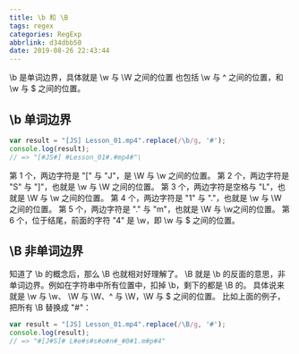 ```yaml
---
title: \b 和 \B
tags: regex
categories: RegExp
abbrlink: d34dbb50
date: 2019-08-26 22:43:44
---
```


\b 是单词边界，具体就是 \w 与 \W 之间的位置
也包括 \w 与 ^ 之间的位置，和 \w 与 $ 之间的位置。

<!-- more -->

## \b 单词边界

```js
var result = "[JS] Lesson_01.mp4".replace(/\b/g, '#');
console.log(result); 
// => "[#JS#] #Lesson_01#.#mp4#"\

```

第 1 个，两边字符是 "[" 与 "J"，是 \W 与 \w 之间的位置。
第 2 个，两边字符是 "S" 与 "]"，也就是 \w 与 \W 之间的位置。
第 3 个，两边字符是空格与 "L"，也就是 \W 与 \w 之间的位置。
第 4 个，两边字符是 "1" 与 "."，也就是 \w 与 \W 之间的位置。
第 5 个，两边字符是 "." 与 "m"，也就是 \W 与 \w之间的位置。
第 6 个，位于结尾，前面的字符 "4" 是 \w，即 \w 与 $ 之间的位置。

## \B 非单词边界

知道了 \b 的概念后，那么 \B 也就相对好理解了。
\B 就是 \b 的反面的意思，非单词边界。例如在字符串中所有位置中，扣掉 \b，剩下的都是 \B 的。
具体说来就是 \w 与 \w、 \W 与 \W、^ 与 \W，\W 与 $ 之间的位置。
比如上面的例子，把所有 \B 替换成 "#"：

```js
var result = "[JS] Lesson_01.mp4".replace(/\B/g, '#');
console.log(result);
// => "#[J#S]# L#e#s#s#o#n#_#0#1.m#p#4"

```


